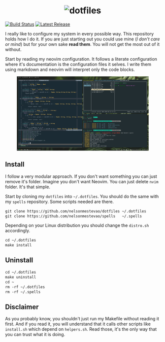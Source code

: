 [semaphoreci]: https://semaphoreci.com/nelsonmestevao/dotfiles
[releases]: https://github.com/nelsonmestevao/dotfiles/releases/latest

<h1 align="center">
  <img src="https://user-images.githubusercontent.com/19409687/54166758-980b4200-445e-11e9-8e81-f0cd7ba70fb5.png" alt="dotfiles" width="750px">
</h1>

[![Build Status](https://semaphoreci.com/api/v1/nelsonmestevao/dotfiles/branches/master/badge.svg)][semaphoreci]
[![Latest Release](https://img.shields.io/github/release-pre/nelsonmestevao/dotfiles.svg?style=flat-square)][releases]

I really like to configure my system in every possible way. This repository
holds how I do it. If you are just starting out you could use mine (_I don't
care or mind_) but for your own sake **read them**. You will not get the most
out of it without.

Start by reading my neovim configuration. It follows a literate configuration
where it's documentation is the configuration files it selves. I write them
using markdown and neovim will interpret only the code blocks.

<div align="center">
  <img alt="screenshot" src="screenshot.png" width="85%"/>
</div>


## Install

I follow a very modular approach. If you don't want something you can just
remove it's folder. Imagine you don't want Neovim. You can just delete `nvim`
folder. It's that simple.


Start by cloning my `dotfiles` into `~/.dotfiles`. You should do the same with
my `spells` repository. Some scripts needed are there.

```shell
git clone https://github.com/nelsonmestevao/dotfiles ~/.dotfiles
git clone https://github.com/nelsonmestevao/spells   ~/.spells
```

Depending on your Linux distribution you should change the `distro.sh`
accordingly.

```shell
cd ~/.dotfiles
make install
```

## Uninstall

```shell
cd ~/.dotfiles
make uninstall
cd ~
rm -rf ~/.dotfiles
rm -rf ~/.spells
```

## Disclaimer

As you probably know, you shouldn't just run my Makefile without reading it
first. And if you read it, you will understand that it calls other scripts like
`install.sh` which depend on `helpers.sh`. Read those, it's the only way that
you can trust what it is doing.
